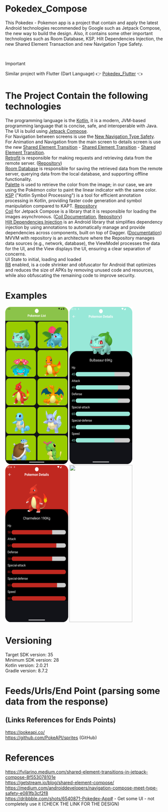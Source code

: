# Pokedex_Compose
This Pokedex - Pokemon app is a project that contain and apply the latest Android technologies recommended by Google such as Jetpack Compose, the new way to build the design.
Also, it contains some other important technologies such as Room Database, KSP, Hilt Dependencies Injection, the new Shared Element Transaction and new Navigation Type Safety.

<br />

> [!IMPORTANT]  
> Similar project with Flutter (Dart Language) :point_right: [Pokedex_Flutter](https://github.com/NicosNicolaou16/Pokedex_Flutter) :point_left: <br />

# The Project Contain the following technologies
The programming language is the [Kotlin](https://kotlinlang.org/docs/getting-started.html), it is a modern, JVM-based programming language that is concise, safe, and interoperable with Java. <br />
The UI is build using [Jetpack Compose](https://developer.android.com/develop/ui/compose). <br />
For Navigation between screens is use the [New Navigation Type Safety](https://medium.com/androiddevelopers/navigation-compose-meet-type-safety-e081fb3cf2f8). <br />
For Animation and Navigation from the main screen to details screen is use the new [Shared Element Transition](https://developer.android.com/develop/ui/compose/animation/shared-elements) - [Shared Element Transition](https://fvilarino.medium.com/shared-element-transitions-in-jetpack-compose-8f553078101e) - [Shared Element Transition](https://getstream.io/blog/shared-element-compose/).  <br />
[Retrofit](https://square.github.io/retrofit/) is responsible for making requests and retrieving data from the remote server. ([Repository](https://github.com/square/retrofit)) <br />
[Room Database](https://developer.android.com/training/data-storage/room) is responsible for saving the retrieved data from the remote server, querying data from the local database, and supporting offline functionality.  <br />
[Palette](https://developer.android.com/develop/ui/views/graphics/palette-colors) is used to retrieve the color from the image; in our case, we are using the Pokémon color to paint the linear indicator with the same color. <br />
[KSP](https://developer.android.com/build/migrate-to-ksp) ("Kotlin Symbol Processing") is a tool for efficient annotation processing in Kotlin, providing faster code generation and symbol manipulation compared to KAPT. [Repository](https://github.com/google/ksp) <br />
[Coil](https://coil-kt.github.io/coil/compose/) for Jetpack Compose is a library that it is responsible for loading the images asynchronous. ([Coil Documentation](https://coil-kt.github.io/coil/), [Repository](https://github.com/coil-kt/coil)) <br />
[Hilt Dependencies Injection](https://developer.android.com/training/dependency-injection/hilt-android) is an Android library that simplifies dependency injection by using annotations to automatically manage and provide dependencies across components, built on top of Dagger. ([Documentation](https://dagger.dev/hilt/)) <br />
MVVM with repository is an architecture where the Repository manages data sources (e.g., network, database), the ViewModel processes the data for the UI, and the View displays the UI, ensuring a clear separation of concerns. <br />
UI State to initial, loading and loaded <br />
[R8](https://developer.android.com/build/shrink-code) enabled, is a code shrinker and obfuscator for Android that optimizes and reduces the size of APKs by removing unused code and resources, while also obfuscating the remaining code to improve security. <br />

# Examples
<p align="left">
  <a title="simulator_image"><img src="examples/Screenshot_20240511_012335.png" height="500" width="200"></a>
  <a title="simulator_image"><img src="examples/Screenshot_20240816_221338.png" height="500" width="200"></a>
  <a title="simulator_image"><img src="examples/Screenshot_20240816_221449.png" height="500" width="200"></a>
  <a title="simulator_image"><img src="examples/example_gif1.gif" height="500" width="200"></a>
</p>

# Versioning
Target SDK version: 35 <br />
Minimum SDK version: 28 <br />
Kotlin version: 2.0.21 <br />
Gradle version: 8.7.2 <br />

# Feeds/Urls/End Point (parsing some data from the response)
## (Links References for Ends Points)
https://pokeapi.co/ <br />
https://github.com/PokeAPI/sprites (GitHub) <br />

# References
https://fvilarino.medium.com/shared-element-transitions-in-jetpack-compose-8f553078101e <br />
https://getstream.io/blog/shared-element-compose/  <br />
https://medium.com/androiddevelopers/navigation-compose-meet-type-safety-e081fb3cf2f8  <br />
https://dribbble.com/shots/6540871-Pokedex-App# - Get some UI - not completely use it (CHECK THE LINK FOR THE DESIGN)  <br />
